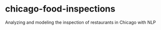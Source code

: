 # chicago-food-inspections
 Analyzing and modeling the inspection of restaurants in Chicago with NLP
